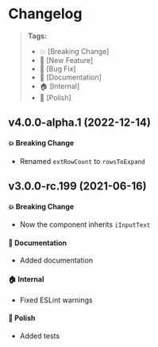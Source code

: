 Changelog
=========

> **Tags:**
> - :boom:       [Breaking Change]
> - :rocket:     [New Feature]
> - :bug:        [Bug Fix]
> - :memo:       [Documentation]
> - :house:      [Internal]
> - :nail_care:  [Polish]

## v4.0.0-alpha.1 (2022-12-14)

#### :boom: Breaking Change

* Renamed `extRowCount` to `rowsToExpand`

## v3.0.0-rc.199 (2021-06-16)

#### :boom: Breaking Change

* Now the component inherits `iInputText`

#### :memo: Documentation

* Added documentation

#### :house: Internal

* Fixed ESLint warnings

#### :nail_care: Polish

* Added tests
